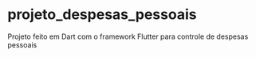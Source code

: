# projeto_despesas_pessoais
Projeto feito em Dart com o framework Flutter para controle de despesas pessoais

